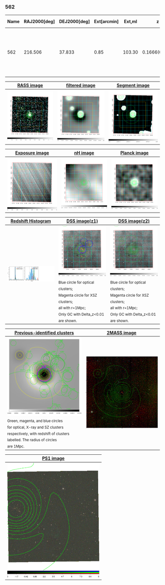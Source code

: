 <div STYLE="page-break-after: always;"></div>

### 562

|Name|RAJ2000[deg]|DEJ2000[deg] |Ext[arcmin]| Ext,ml | z | z_src| C|GC(XSZ,Delta_z<0.01)| GC(OPT,Delta_z<0.01)|GC| R_sig[arcmin] | R500[arcmin] | R500[Mpc]| CRsig[c/s] | CR500[c/s] |L500[1E44 erg/s]|F500[1E-12 erg/s/cm^2]| M500[1E14 Msun]|Tx[keV]|Cnt_sig|Beta|Rc[arcmin]|Comment|Alias|
|---|---|---|---|---|---|------|---|--------|---------|----------|---|---|---|---|---|---|---|---|---|---|---|---|---|---|
|562| 216.506| 37.833| 0.85| 103.30| 0.1666(0.005)| z1, z_xsz| B| F20, MCXC, PSZ2, SPI, Tar, XB| A, N, RM, W| A, C, F20, MCXC, N, PSZ2, SPI, Tar, W, XB, XCS| 8.312| 8.096| 1.385| 0.653(0.041)| 0.651(0.041)| 10.359(0.250)| 13.518(0.326)| 8.89(0.10)| 8.70(0.06)| 414.7| 0.865(-0.085+0.084)| 2.534(-0.414+0.362)| -| k018|

|[RASS image](../image/562/562_img.pdf)|[filtered image](../image/562/562_fil.pdf)|[Segment image](../image/562/562_seg.pdf)|
|-------------------|--------------------|-------------------|
| <img src="../image/562/562_img.png" width="300">  | <img src="../image/562/562_fil.png" width="300">   | <img src="../image/562/562_seg.png" width="300">  |

|[Exposure image](../image/562/562_mex.pdf)| [nH image](../image/562/562_nh.pdf)| [Planck image](../image/562/562_p.pdf)|
|-------------------|--------------------|-------------------|
|<img src="../image/562/562_mex.png" width="300">   | <img src="../image/562/562_nh.png" width="300">    | <img src="../image/562/562_p.png" width="300"> |

|[Redshift Histogram](../image/562/562_zg.pdf) | [DSS image(z1)](../image/562/562_dss_z1.pdf)      |  [DSS image(z2)](../image/562/562_dss_z2.pdf)    |
|-------------------|--------------------|-------------------|
|<img src="../image/562/562_zg.png" width="300"> |<img src="../image/562/562_dss_z1.png" width="300"> <sub><br>Blue circle for optical clusters; <br>Magenta circle for XSZ clusters; <br>all with r=1Mpc; <br>Only GC with Delta_z<0.01 are shown. </sub>| <img src="../image/562/562_dss_z2.png" width="300"><sub><br>Blue circle for optical clusters; <br>Magenta circle for XSZ clusters; <br>all with r=1Mpc; <br>Only GC with Delta_z<0.01 are shown. </sub> |

|[Previous-identified clusters](../image/562/562_gc.pdf) | [2MASS image](../image/562/562_2mass.pdf)      |
|-------------------|-------------------|
|<img src=../image/562/562_gc.png width="300"> <br><sub>Green, magenta, and blue circles <br>for optical, X-ray and SZ clusters <br>respectively, with redshift of clusters <br>labelled. The radius of circles <br>are 1Mpc.</sub>|<img src="../image/562/562_2mass.png" width="300">  |

|[PS1 image](../image/562/562_ps1.pdf)            |
|-------------------|
| <img src="../image/562/562_ps1.png" width="300">  |
